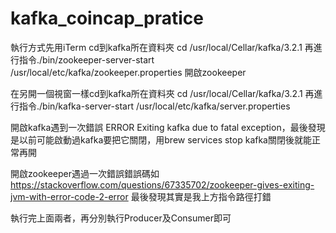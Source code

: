 # kafka_coincap_pratice

執行方式先用iTerm cd到kafka所在資料夾 cd /usr/local/Cellar/kafka/3.2.1
再進行指令./bin/zookeeper-server-start /usr/local/etc/kafka/zookeeper.properties
開啟zookeeper

在另開一個視窗一樣cd到kafka所在資料夾 cd /usr/local/Cellar/kafka/3.2.1
再進行指令./bin/kafka-server-start /usr/local/etc/kafka/server.properties

開啟kafka遇到一次錯誤 ERROR Exiting kafka due to fatal exception，最後發現是以前可能啟動過kafka要把它關閉，用brew services stop kafka關閉後就能正常再開

開啟zookeeper遇過一次錯誤錯誤碼如 https://stackoverflow.com/questions/67335702/zookeeper-gives-exiting-jvm-with-error-code-2-error
最後發現其實是我上方指令路徑打錯

執行完上面兩者，再分別執行Producer及Consumer即可
